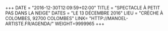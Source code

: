 +++
DATE = "2016-12-30T12:09:59+02:00"
TITLE = "SPECTACLE À PETIT PAS DANS LA NEIGE"
DATES = "LE 13 DÉCEMBRE 2016"
LIEU = "CRÈCHE À COLOMBES, 92700 COLOMBES"
LINK= "HTTP://MANOEL-ARTISTE.FR/AGENDA/"
WEIGHT=9999965
+++

